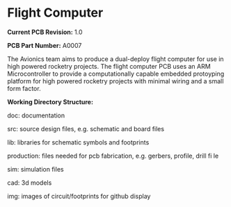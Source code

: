 <h1>Flight Computer</h1>

<p><b>Current PCB Revision:</b> 1.0</p>
<p><b>PCB Part Number:</b> A0007</p>

<p>The Avionics team aims to produce a dual-deploy flight computer 
 for use in high powered rocketry projects. The flight computer 
PCB uses an ARM Microcontroller to provide a computationally 
capable embedded protoyping platform for high powered rocketry projects 
with minimal wiring and a small form factor.</p>

<b>Working Directory Structure:</b>
 
 <p>
doc: documentation
    
src: source design files, e.g. schematic and board files
 
lib: libraries for schematic symbols and footprints
 
production: files needed for pcb fabrication, e.g. gerbers, profile, drill fi    le
 
 sim: simulation files 
  
 cad: 3d models
   
 img: images of circuit/footprints for github display 
 </p>
